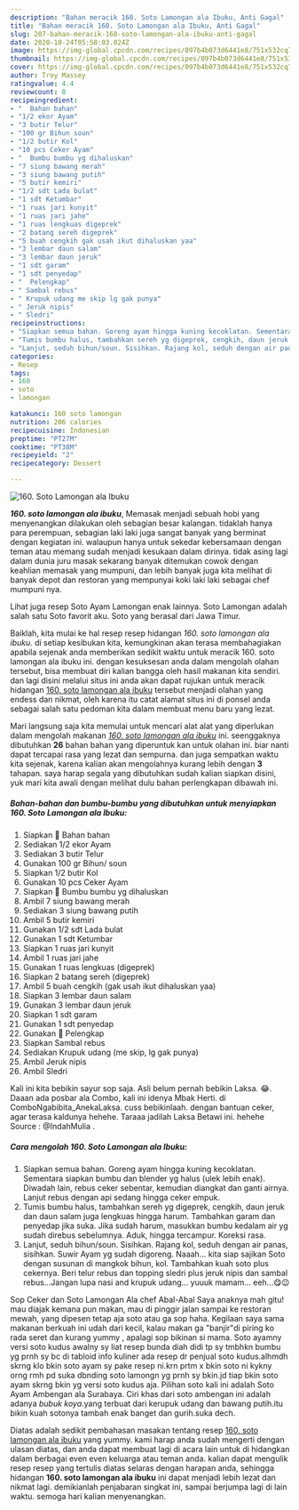 ```yaml
---
description: "Bahan meracik 160. Soto Lamongan ala Ibuku, Anti Gagal"
title: "Bahan meracik 160. Soto Lamongan ala Ibuku, Anti Gagal"
slug: 207-bahan-meracik-160-soto-lamongan-ala-ibuku-anti-gagal
date: 2020-10-24T05:58:03.024Z
image: https://img-global.cpcdn.com/recipes/097b4b073d6441e8/751x532cq70/160-soto-lamongan-ala-ibuku-foto-resep-utama.jpg
thumbnail: https://img-global.cpcdn.com/recipes/097b4b073d6441e8/751x532cq70/160-soto-lamongan-ala-ibuku-foto-resep-utama.jpg
cover: https://img-global.cpcdn.com/recipes/097b4b073d6441e8/751x532cq70/160-soto-lamongan-ala-ibuku-foto-resep-utama.jpg
author: Troy Massey
ratingvalue: 4.4
reviewcount: 8
recipeingredient:
- "  Bahan bahan"
- "1/2 ekor Ayam"
- "3 butir Telur"
- "100 gr Bihun soun"
- "1/2 butir Kol"
- "10 pcs Ceker Ayam"
- "  Bumbu bumbu yg dihaluskan"
- "7 siung bawang merah"
- "3 siung bawang putih"
- "5 butir kemiri"
- "1/2 sdt Lada bulat"
- "1 sdt Ketumbar"
- "1 ruas jari kunyit"
- "1 ruas jari jahe"
- "1 ruas lengkuas digeprek"
- "2 batang sereh digeprek"
- "5 buah cengkih gak usah ikut dihaluskan yaa"
- "3 lembar daun salam"
- "3 lembar daun jeruk"
- "1 sdt garam"
- "1 sdt penyedap"
- "  Pelengkap"
- " Sambal rebus"
- " Krupuk udang me skip lg gak punya"
- " Jeruk nipis"
- " Sledri"
recipeinstructions:
- "Siapkan semua bahan. Goreng ayam hingga kuning kecoklatan. Sementara siapkan bumbu dan blender yg halus (ulek lebih enak). Diwadah lain, rebus ceker sebentar, kemudian diangkat dan ganti airnya. Lanjut rebus dengan api sedang hingga ceker empuk."
- "Tumis bumbu halus, tambahkan sereh yg digeprek, cengkih, daun jeruk dan daun salam juga lengkuas hingga harum. Tambahkan garam dan penyedap jika suka. Jika sudah harum, masukkan bumbu kedalam air yg sudah direbus sebelumnya. Aduk, hingga tercampur. Koreksi rasa."
- "Lanjut, seduh bihun/soun. Sisihkan. Rajang kol, seduh dengan air panas, sisihkan. Suwir Ayam yg sudah digoreng. Naaah... kita siap sajikan Soto dengan susunan di mangkok bihun, kol. Tambahkan kuah soto plus cekernya. Beri telur rebus dan topping sledri plus jeruk nipis dan sambal rebus...Jangan lupa nasi and krupuk udang... yuuuk mamam... eeh...😋😉"
categories:
- Resep
tags:
- 160
- soto
- lamongan

katakunci: 160 soto lamongan 
nutrition: 206 calories
recipecuisine: Indonesian
preptime: "PT27M"
cooktime: "PT38M"
recipeyield: "2"
recipecategory: Dessert

---
```



![160. Soto Lamongan ala Ibuku](https://img-global.cpcdn.com/recipes/097b4b073d6441e8/751x532cq70/160-soto-lamongan-ala-ibuku-foto-resep-utama.jpg)

<b><i>160. soto lamongan ala ibuku</i></b>, Memasak menjadi sebuah hobi yang menyenangkan dilakukan oleh sebagian besar kalangan. tidaklah hanya para perempuan, sebagian laki laki juga sangat banyak yang berminat dengan kegiatan ini. walaupun hanya untuk sekedar kebersamaan dengan teman atau memang sudah menjadi kesukaan dalam dirinya. tidak asing lagi dalam dunia juru masak sekarang banyak ditemukan cowok dengan keahlian memasak yang mumpuni, dan lebih banyak juga kita melihat di banyak depot dan restoran yang mempunyai koki laki laki sebagai chef mumpuni nya.

Lihat juga resep Soto Ayam Lamongan enak lainnya. Soto Lamongan adalah salah satu Soto favorit aku. Soto yang berasal dari Jawa Timur.

Baiklah, kita mulai ke hal resep resep hidangan <i>160. soto lamongan ala ibuku</i>. di setiap kesibukan kita, kemungkinan akan terasa membahagiakan apabila sejenak anda memberikan sedikit waktu untuk meracik 160. soto lamongan ala ibuku ini. dengan kesuksesan anda dalam mengolah olahan tersebut, bisa membuat diri kalian bangga oleh hasil makanan kita sendiri. dan lagi disini melalui situs ini anda akan dapat rujukan untuk meracik hidangan <u>160. soto lamongan ala ibuku</u> tersebut menjadi olahan yang endess dan nikmat, oleh karena itu catat alamat situs ini di ponsel anda sebagai salah satu pedoman kita dalam membuat menu baru yang lezat.


Mari langsung saja kita memulai untuk mencari alat alat yang diperlukan dalam mengolah makanan <u><i>160. soto lamongan ala ibuku</i></u> ini. seenggaknya dibutuhkan <b>26</b> bahan bahan yang diperuntuk kan untuk olahan ini. biar nanti dapat tercapai rasa yang lezat dan sempurna. dan juga sempatkan waktu kita sejenak, karena kalian akan mengolahnya kurang lebih dengan <b>3</b> tahapan. saya harap segala yang dibutuhkan sudah kalian siapkan disini, yuk mari kita awali dengan melihat dulu bahan perlengkapan dibawah ini.

<!--inarticleads1-->

##### Bahan-bahan dan bumbu-bumbu yang dibutuhkan untuk menyiapkan 160. Soto Lamongan ala Ibuku:

1. Siapkan  🌸 Bahan bahan
1. Sediakan 1/2 ekor Ayam
1. Sediakan 3 butir Telur
1. Gunakan 100 gr Bihun/ soun
1. Siapkan 1/2 butir Kol
1. Gunakan 10 pcs Ceker Ayam
1. Siapkan  🌸 Bumbu bumbu yg dihaluskan
1. Ambil 7 siung bawang merah
1. Sediakan 3 siung bawang putih
1. Ambil 5 butir kemiri
1. Gunakan 1/2 sdt Lada bulat
1. Gunakan 1 sdt Ketumbar
1. Siapkan 1 ruas jari kunyit
1. Ambil 1 ruas jari jahe
1. Gunakan 1 ruas lengkuas (digeprek)
1. Siapkan 2 batang sereh (digeprek)
1. Ambil 5 buah cengkih (gak usah ikut dihaluskan yaa)
1. Siapkan 3 lembar daun salam
1. Gunakan 3 lembar daun jeruk
1. Siapkan 1 sdt garam
1. Gunakan 1 sdt penyedap
1. Gunakan  🌸 Pelengkap
1. Siapkan  Sambal rebus
1. Sediakan  Krupuk udang (me skip, lg gak punya)
1. Ambil  Jeruk nipis
1. Ambil  Sledri


Kali ini kita bebikin sayur sop saja. Asli belum pernah bebikin Laksa. 😂. Daaan ada posbar ala Combo, kali ini idenya Mbak Herti. di ComboNgabibita_AnekaLaksa. cuss bebikinlaah. dengan bantuan ceker, agar terasa kaldunya hehehe. Taraaa jadilah Laksa Betawi ini. hehehe Source : @IndahMulia . 

<!--inarticleads2-->

##### Cara mengolah 160. Soto Lamongan ala Ibuku:

1. Siapkan semua bahan. Goreng ayam hingga kuning kecoklatan. Sementara siapkan bumbu dan blender yg halus (ulek lebih enak). Diwadah lain, rebus ceker sebentar, kemudian diangkat dan ganti airnya. Lanjut rebus dengan api sedang hingga ceker empuk.
1. Tumis bumbu halus, tambahkan sereh yg digeprek, cengkih, daun jeruk dan daun salam juga lengkuas hingga harum. Tambahkan garam dan penyedap jika suka. Jika sudah harum, masukkan bumbu kedalam air yg sudah direbus sebelumnya. Aduk, hingga tercampur. Koreksi rasa.
1. Lanjut, seduh bihun/soun. Sisihkan. Rajang kol, seduh dengan air panas, sisihkan. Suwir Ayam yg sudah digoreng. Naaah... kita siap sajikan Soto dengan susunan di mangkok bihun, kol. Tambahkan kuah soto plus cekernya. Beri telur rebus dan topping sledri plus jeruk nipis dan sambal rebus...Jangan lupa nasi and krupuk udang... yuuuk mamam... eeh...😋😉


Sop Ceker dan Soto Lamongan Ala chef Abal-Abal Saya anaknya mah gitu! mau diajak kemana pun makan, mau di pinggir jalan sampai ke restoran mewah, yang dipesen tetap aja soto atau ga sop haha. Kegilaan saya sama makanan berkuah ini udah dari kecil, kalau makan ga &#34;banjir&#34;di piring ko rada seret dan kurang yummy , apalagi sop bikinan si mama. Soto ayamny versi soto kudus awalny sy liat resep bunda diah didi tp sy tmbhkn bumbu yg prnh sy bc di tabloid info kuliner ada resep dr penjual soto kudus.alhmdh skrng klo bkin soto ayam sy pake resep ni.krn prtm x bkin soto ni kykny orng rmh pd suka dbnding soto lamongn yg prnh sy bkin.jd tiap bkin soto ayam skrng bkin yg versi soto kudus aja. Pilihan soto kali ini adalah Soto Ayam Ambengan ala Surabaya. Ciri khas dari soto ambengan ini adalah adanya *bubuk koya*.yang terbuat dari kerupuk udang dan bawang putih.itu bikin kuah sotonya tambah enak banget dan gurih.suka dech. 

Diatas adalah sedikit pembahasan masakan tentang resep <u>160. soto lamongan ala ibuku</u> yang yummy. kami harap anda sudah mengerti dengan ulasan diatas, dan anda dapat membuat lagi di acara lain untuk di hidangkan dalam berbagai even even keluarga atau teman anda. kalian dapat mengulik resep resep yang tertulis diatas selaras dengan harapan anda, sehingga hidangan <b>160. soto lamongan ala ibuku</b> ini dapat menjadi lebih lezat dan nikmat lagi. demikianlah penjabaran singkat ini, sampai berjumpa lagi di lain waktu. semoga hari kalian menyenangkan.
